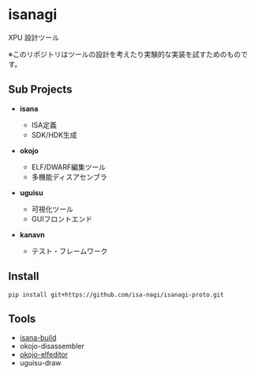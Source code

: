 # isanagi

XPU 設計ツール

※このリポジトリはツールの設計を考えたり実験的な実装を試すためのものです。


## Sub Projects

- **isana**

  * ISA定義
  * SDK/HDK生成

- **okojo**

  * ELF/DWARF編集ツール
  * 多機能ディスアセンブラ

- **uguisu**

  * 可視化ツール
  * GUIフロントエンド

- **kanavn**

  * テスト・フレームワーク


## Install

```
pip install git+https://github.com/isa-nagi/isanagi-proto.git
```


## Tools

- [isana-build](doc/isana-build.md)
- okojo-disassembler
- [okojo-elfeditor](doc/okojo-elfeditor.md)
- uguisu-draw
